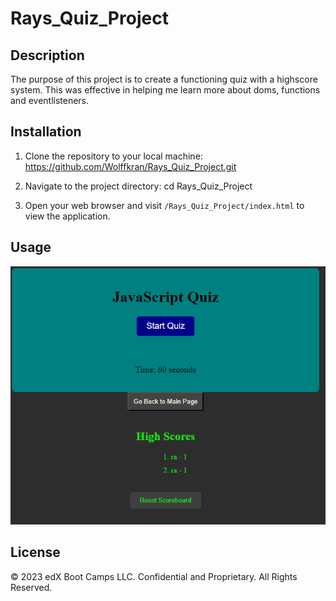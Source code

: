 # Rays_Quiz_Project

## Description

The purpose of this project is to create a functioning quiz with a highscore system. 
This was effective in helping me learn more about doms, functions and eventlisteners.

## Installation

1. Clone the repository to your local machine: https://github.com/Wolffkran/Rays_Quiz_Project.git

2. Navigate to the project directory: cd Rays_Quiz_Project

3. Open your web browser and visit `/Rays_Quiz_Project/index.html` to view the application.

## Usage

![Quiz Project image](assets/images/quizproject.png)

## License

© 2023 edX Boot Camps LLC. Confidential and Proprietary. All Rights Reserved.